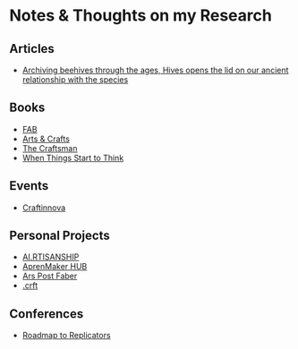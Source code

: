 # Notes & Thoughts on my Research


## Articles

- [Archiving beehives through the ages, Hives opens the lid on our ancient relationship with the species](./Articles/Hives.md)

## Books

- [FAB](./Books/FAB.md)
- [Arts & Crafts](./Books/Arts&Crafts.md)
- [The Craftsman](./Books/The_Craftsman.md)
- [When Things Start to Think](./Books/When_Things_Start_to_Think.md)

## Events

- [Craftinnova](./Workshops/Craftinnova.md)

## Personal Projects

- [AI.RTISANSHIP](./Personal_Projects/AI.RTISANSHIP.md)
- [AprenMaker HUB](./Personal_Projects/AprenMaker-HUB.md)
- [Ars Post Faber](./Personal_Projects/ArsPostFaber.md)
- [.crft](./Personal_Projects/crft.md)

## Conferences

- [Roadmap to Replicators](./Conferences/Roadmap_to_Replicators.md)


<!--
Ars Post Faber

Jorge Muñoz Zanón
















MDEF02
July 2025

Institute for Advanced Architecture of Catalonia
 
Abstract
Digital fabrication technologies have democratized access to production tools while perpetuating the industrial-era separation between design conception and material execution. This division, which historically diminished artisanship by fragmenting holistic creative processes, continues to manifest in contemporary CAD/CAM workflows that privilege computational precision over the embodied knowledge and tacit decision-making central to craft traditions. Current digital representation formats often reduce creation to pure geometry, failing to preserve the intimate material relationships and adaptive responses that characterize traditional making practices.
This research challenges the assumption that fabrication democratization is achieved solely through access to scaled-down industrial tools. Instead, it argues for a reimagination of the relationship between maker, material, and technology, seeking to restore the holistic nature of creative practice within digital contexts. The following study addresses how to preserve creative agency, embodied knowledge, and capacity for personal expression in digital fabrication contexts.
Through experimental tool testing and digital fabrication workshops with artisans and makers, this research develops Ars Post Faber, an open-source Grasshopper plug-in within the Rhinoceros CAD environment that approaches making as an integrated practice. The plug-in implements utilities designed to facilitate fluid Human-Software-Machine interactions, enabling embodied expression, contextual adaptation, and tacit knowledge to flow throughout the making process. Rather than abstracting away the creative journey, this approach looks to preserve the complete narrative of creation, including modifications, errors, and decision points, as integral components of the final work.
By attempting to bridge the gap between digital design and material execution, this research looks to contribute to evolving discussions around craft, technology, and creative agency in the digital age, suggesting that true democratization requires representational frameworks that honor the complexity and continuity of human creative processes.




Keywords
craftship, digital fabrication, human-machine interactions, preservation, democratization, artisanship 
Chapter 1: The Architecture of Making: Tracing Agency Through Historical and Digital Workflows
The transformation of making practices from medieval workshops to contemporary digital fabrication represents a reconfiguration of how creative decisions flow through productive processes. To understand current challenges in digital fabrication, it becomes essential to trace how creative agency, defined as "meaningful intentional action" (Niedderer & Townsend, 2024) that enables makers to exercise decision-making authority throughout the making process, has been systematically redistributed across different historical moments and technological contexts.
Medieval artisan guilds operated through integrated knowledge systems where individual craftspeople maintained comprehensive understanding of their entire productive domain. As Richardson (2008) notes, these craft guilds were "organized along trade lines" with members who "shared religious observances and fraternal dinners," creating communities where "guilds ensured production standards were maintained" through collective oversight of the complete production process. The master carpenter knew not only how to shape wood but why specific joints were chosen, when to adapt techniques for different grain patterns, and how environmental conditions would affect long-term structural integrity. This integration of conceptual understanding with material execution created what might be recognized as complete creative agency, decision-making authority distributed throughout the entire making process rather than concentrated in separate planning phases.
The appearance of industrial production altered the foundations of these relationships of agency by introducing systematic specialization. Frederick Winslow Taylor's principles of scientific management exemplified this transformation, advocating for the concentration of knowledge in management roles while reducing workers to executors of predetermined procedures. As Taylor argued, efficiency required " the managers assume, for instance, the burden of gathering together all of the traditional knowledge which in the past has been possessed by the workmen and then of classifying, tabulating, and reducing this knowledge to rules, laws, and formulae which are immensely helpful to the workmen in doing their daily work." (Taylor, 1919). This extraction and centralization of craft knowledge created the foundation for what Harry Braverman later identified in Labor and Monopoly Capital (1974) as the systematic separation of conception from execution, a division that fundamentally altered the relationship between thinking and making that had characterized traditional craft practice.
However, this transformation did not proceed unopposed. From the direct resistance of Luddism against mechanization to the reformist proposals of the Arts & Crafts movement, various social movements emerged to challenge the dehumanization of productive work. The Luddites, British textile workers active between 1811-1816, responded to industrial mechanization not through blanket opposition to technology, but as historian Malcolm I. Thomis observed, because machine-breaking represented a strategic form of "collective bargaining by riot" (Thomis, 1993) when orthodox negotiation was impossible due to restrictive anti-union legislation and the scattered nature of industrial work. As Thomis documented, "machine-breaking was, of course, by no means a new phenomenon when it appeared in Nottinghamshire in March 1811, being almost a time-honoured tradition among certain occupational groups," (Thomis, 1993) used to "effectively and quickly strike at an offensive local employer." (Thomis, 1993) Crucially, Thomis noted that "these attacks on machines did not imply any necessary hostility to machinery as such; machinery was just a conveniently exposed target against which an attack could be made" (Thomis, 1993). As Lord Byron argued in Parliament during the height of Luddite activity, these " outrages must be admitted to exist to an alarming extent, it cannot be denied that they have arisen from circumstances of the most unparalleled distress" (Byron, 1812), driven by "absolute want" when skilled craftsmen found "their own means of subsistence were cut off" by mechanization (Byron, 1812).
The Arts & Crafts movement, emerging later in the century, offered a more sustained intellectual critique of industrial production's effects on creative agency. John Ruskin, the movement's intellectual foundation, argued in The Stones of Venice that industrial mechanization represented a fundamental assault on human dignity, writing that "we have much studied and much perfected, of late, the great civilized invention of the division of labour; only we give it a false name. It is not, truly speaking, the labour that is divided; but the men: Divided into mere segments of men, broken into small fragments and crumbs of life" (Ruskin, 1892). William Morris, inspired by Ruskin's critique, sought to restore what he called "art which is made by the people and for the people, as a happiness to the maker and the user (Morris 1996)", advocating for production methods that would reunite intellectual conception with manual execution. Morris believed that creative work should demonstrate "obvious traces of the hand of man guided directly by his brain, without more interposition of machines than is absolutely necessary to the nature of the work done" (Morris, 1882).
These movements shared a fundamental concern: the industrial division of labor threatened not merely economic arrangements but the essential human capacity for creative agency. Walter Crane, first president of the Arts and Crafts Exhibition Society, articulated this critique in The Claims of Decorative Art (1892), arguing that "the apotheosis of commercialism meant the degradation of art" and lamenting that under industrial conditions "there can be no possibility of the pleasure of the craftsman in fashioning his work, to give it the individual twist and play of fancy, the little touch of grace and ornamental feeling springing from the organic necessities of the work which is characteristic of the times when art and handicraft were united and living." Crane specifically attacked how industrialization had created a world where "all the useful labours are made either terrible by long hours, or emptied of all joy and interest by being reduced to mechanism" (Crane, 1892). His vision opposed the industrial reduction of workers to mere components, advocating instead for the reunification of art and handicraft that had been systematically divided by mechanization.
Yet despite their moral urgency, these resistance movements could not halt the broader trajectory toward systematic separation of conception from execution that would later characterize digital fabrication workflows.
Contemporary Digital Workflows: Extending Historical Fragmentation
Contemporary digital design workflows extend this historical fragmentation into new technological domains, perpetuating the separation Braverman observed through software architectures and computational processes. The traditional craftsperson's embodied knowledge, held in hands, eyes, and intuitive understanding of materials, becomes progressively abstracted through layers of digital mediation. Modern CAD/CAM systems create distinct operational phases: human conceptualization, software translation, machine execution, and material output. Each transition representing a potential loss of agency, as the maker's intentionality becomes increasingly distant from the final artifact.
Contemporary digital design workflows perpetuate this historical fragmentation through their fundamental architecture and representational logic. Current CAD/CAM systems create distinct operational phases that mirror the industrial separation Braverman documented: human conceptualization in design software, algorithmic translation happens through file processing, machine execution follows predetermined paths, and material output emerges as the final step. Each transition represents a potential loss of agency, as the maker's intentionality becomes increasingly mediated through technological intermediaries that may not preserve the original creative reasoning behind design decisions.
Research Embodied Knowledge in Digital Spaces: Towards Human-Centered Fabrication Formats suggests that "current representation formats prioritize geometric precision over embodied knowledge, reducing complex creative processes to coordinates and mechanical instructions" (Muñoz, 2025). The dominance of formats like G-code, which controls CNC machines and 3D printers through standardized commands, exemplifies how digital workflows eliminate the experiential knowledge that craftspeople traditionally embedded within their making processes. These technical standards capture precise geometric specifications but cannot encode the tacit understanding, material sensitivity, or adaptive decision-making that characterized unified craft practice.
This technological fragmentation operates at multiple levels simultaneously. Beyond the limitations of individual file formats, entire workflow architectures perpetuate the conception-execution divide through their structural organization. Contemporary digital fabrication requires users to navigate between specialized software environments: Computer Aided Design applications for conceptufalization, Computer Aided Manufacturing programs for toolpath generation, and machine-specific control interfaces for execution. Each software transition introduces potential "breakdown points", moments where creative flow encounters systemic resistance or translation errors. The cumulative effect transforms the continuous dialogue between maker and material that characterized traditional craft into a series of discrete, mediated steps where creative agency becomes attenuated with each technological translation.
Mapping Agency: From Unified to Fragmented Control
The historical trajectory traced from medieval guilds through industrial mechanization to contemporary digital workflows reveals a systematic redistribution of creative control that demands more precise analytical examination. This transformation represents not merely technological evolution, but a restructuring of how decision-making authority flows through productive processes. To understand the implications for contemporary digital fabrication, it becomes necessary to map these different configurations of agency as distinct organizational forms, each embodying particular relationships between human intention, technological mediation, and material execution.
Unified Agency: The Craftsperson's Integrated Practice
Traditional craft practice operated through what this research terms unified agency, a configuration where conceptual understanding, material manipulation, and adaptive decision-making remain integrated within the craftsperson's direct control. This represents more than the romantic notion of "hands-on" making; it constitutes a particular organizational form where creative authority flows through continuous feedback loops between intention and execution.
David Pye's concept of the "workmanship of risk" captures this configuration precisely: "the quality of the result is not predetermined, but depends on the judgment, dexterity and care which the maker exercises as he works" (Pye, 1971, p. 20). The craftsperson's tools function as what Andy Clark and David Chalmers describe as extensions of an "extended mind"; transparent intermediaries that amplify human capability without introducing systematic barriers between creative intention and material response (Clark & Chalmers, 1998).
Crucially, unified agency enables what might be called adaptive authority: the capacity to modify design decisions based on material feedback, unexpected discoveries, or emergent possibilities that arise during the making process. The medieval carpenter adjusting joint techniques based on wood grain patterns exemplifies this adaptive authority, where creative control remains responsive to material conditions rather than predetermined by separate planning phases.

[Figure 1: Unified Agency diagram]
 
Distributed Agency: Industrial and Digital Fragmentation
The industrial transformation traced through Taylorism and later digital workflows created what this research identifies as distributed agency: a configuration where creative control becomes systematically fragmented across separate operational domains, each governed by different logical systems and often different human operators. This represents a qualitatively different organizational form from unified agency, not merely a technological updating of traditional craft practice.
Distributed agency operates through what theorists recognize as sequential specialization: creative authority becomes divided among discrete phases where each stage operates according to its own technical logic and constraints (Enfield & Kockelman, 2017). The Taylorist separation of planning from execution established this pattern, but digital workflows extend it through technological mediation that introduces additional layers of fragmentation.
Contemporary CAD/CAM systems exemplify this distributed configuration through their multi-stage architecture: conceptual design occurs within parametric modeling environments, geometric processing happens through file format translations, toolpath generation follows manufacturing optimization algorithms, and material execution proceeds through machine control protocols. Each stage embeds particular assumptions about what constitutes relevant information, creating systematic filtering that may eliminate precisely the kinds of adaptive responses that characterized unified agency.

[Figure 2: Distributed Agency diagram]
 
The Loss of Adaptive Authority
The critical difference between unified and distributed agency lies not simply in the number of technological intermediaries involved, but in the systematic elimination of what this research terms adaptive authority, beign the capacity for real-time modification of creative decisions based on emergent conditions. Traditional craft practice embedded this adaptive capacity throughout the making process, enabling continuous negotiation between intention and material response.
Distributed agency, by contrast, concentrates adaptive authority within the initial design phase while rendering subsequent stages increasingly deterministic. Once geometric specifications are locked into CAD files and translated through manufacturing software, the system resists the kinds of responsive modifications that characterized traditional craft dialogue between maker and material. This represents what Terry Winograd identified as "breakdown points" (Winograd, 1986), moments where the technological system's logical structure conflicts with the adaptive nature of creative practice.
The emergence of increasingly sophisticated computational processes, from parametric optimization to AI-generated design variations, intensifies rather than resolves this fundamental structural limitation. These developments may increase the sophistication of initial design exploration, but they operate within the same distributed architecture that systematically concentrates creative authority in separate planning phases while rendering material execution increasingly automated and non-responsive.

Toward Alternative Configurations
Understanding agency as organizationally configured rather than technologically determined suggests possibilities for alternative approaches to digital fabrication. Rather than accepting the distributed model as inevitable, this research explores whether digital systems might be structured to preserve adaptive authority throughout the making process, enabling the continuous dialogue between intention and material response that characterized unified craft practice while leveraging the capabilities of contemporary fabrication technologies.
[Figure 3: Toward Integrated Digital Agency diagram]





Reclaiming Agency Within Technological Constraints
This historical trajectory from unified craft practice through industrial fragmentation to contemporary digital workflows reveals that the challenge facing makers today is not technological limitation but organizational structure. The tools themselves: CNC machines, 3D printers, parametric design software represent unprecedented capabilities for material manipulation and geometric exploration. Yet their integration within distributed agency frameworks systematically eliminates the adaptive authority that enabled traditional craftspeople to maintain creative control throughout the making process.
The question is not whether to embrace or reject these technological capabilities, but how to reorganize their deployment in ways that restore human creative agency. Current approaches to fabrication "democratization" have focused primarily on access, making industrial machines smaller, cheaper, and more widely available, without addressing the fundamental workflow architectures that perpetuate the separation of conception from execution that Braverman identified as central to industrial production methods.
This represents a false choice between technological sophistication and human creativity. The medieval craftsperson's unified agency emerged not from the absence of tools but from organizational structures that preserved adaptive authority throughout the making process. Contemporary digital systems possess far greater material capabilities than traditional hand tools, yet their current organizational deployment fragments rather than enhances human creative control.
The path forward requires a tactical appropriation, working within existing technological ecosystems while reorganizing their operational logic to restore the continuous dialogue between intention and material response that characterized traditional craft practice. This means developing approaches that leverage computational precision and automated execution while preserving the maker's capacity for real-time adaptation, contextual response, and embodied decision-making.
Rather than rejecting digital fabrication systems, the following chapters of this research will explore how their representational frameworks might be restructured to honor what Walter Crane described as the craftsperson's capacity "to give it the individual twist and play of fancy, the little touch of grace and ornamental feeling springing from the organic necessities of the work", those responsive creative decisions that emerge when maker and material remain in continuous dialogue throughout the making process. Unlike the Luddites' strategic machine-breaking or the Arts & Crafts movement's wholesale rejection of industrial methods, this approach recognizes that contemporary technological capabilities need not inevitably fragment creative agency. The challenge lies not in the machines themselves but in reorganizing how they are deployed within making workflows. The following chapters examine how such appropriation might operate in practice, suggesting pathways toward post-industrial craft, making practices that combine contemporary technological capabilities with organizational structures that preserve human creative agency without requiring retreat from digital fabrication's material possibilities.
 
Chapter 2: Rethinking Democratization: Beyond Access to Preservation
The Access Paradigm and Its Achievements
Contemporary digital fabrication has positioned itself as democratization through access. Neil Gershenfeld's foundational vision for FabLabs promised "personal fabrication" enabling "almost anyone to make almost anything" (Gershenfeld, 2007), while Mark Hatch advocated for "radically democratizing access to the tools of innovation" (Hatch, 2013). This approach has achieved remarkable quantitative success: from fewer than 50 FabLabs worldwide in 2009 to over 2,000 by 2023 (Fab Foundation, 2024), representing unprecedented expansion of access to sophisticated production capabilities.
This material democratization extends beyond physical tools to software infrastructures. Open-source CAD alternatives like FreeCAD, combined with educational programs for professional tools, have reduced barriers to digital design literacy. Contemporary maker spaces enable individual access to CNC machines, 3D printers, and laser cutters for modest fees, genuinely transforming the economic conditions of making.
Yet this access-focused paradigm reveals fundamental limitations when examined against historical precedents of successful democratization movements. The expansion of who can use fabrication tools does not address how those tools structure creative agency within making processes. As Tanenbaum et al. observe, maker practices still depend heavily on existing industrial infrastructure and face challenges "when it comes to scaling up production and distribution" (Tanenbaum et al., 2013).
The Preservation Problem
What contemporary digital fabrication lacks is what this research identifies as the preservation problem: while expanding tool access, current approaches have not developed methods for capturing and transmitting the tacit knowledge and embodied practices that characterize skilled making. Richard Sennett's analysis emphasizes that "the desire to do something well for its own sake" requires forms of embodied learning that resist systematic codification (Sennett, 2008).
This preservation problem manifests through persistent organizational structures. Despite the collaborative and educational dimensions of maker spaces, the fundamental workflow architecture maintains the distributed agency pattern traced in Chapter 1. Creative decisions remain concentrated in separate design phases, while material execution follows predetermined procedures that eliminate opportunities for the responsive adaptation characterizing traditional craft.
The critical insight is that democratization cannot be achieved through access alone, it requires organizational innovation that preserves the continuity of creative decision-making throughout the making process. This shifts focus from who can use fabrication tools to how those tools can be structured to maintain unified agency.
Redefining Democratization: Process Over Access
Building on this analysis, genuine democratization of fabrication requires a fundamental reorientation from access-based to preservation-based approaches. Rather than simply expanding who can use digital fabrication tools, preservation-based democratization focuses on developing representational frameworks and workflow architectures capable of maintaining the continuous dialogue between maker, machine, and material that characterized traditional craft practice.
This approach recognizes that the challenge is not technological but organizational: how to structure digital fabrication systems to preserve the adaptive authority and embodied decision-making that enabled craftspeople to maintain unified agency, while leveraging contemporary fabrication capabilities. Such preservation-based democratization would need to address several interconnected challenges that current approaches have not resolved.
The following sections examine how other domains have approached democratization not merely through access expansion, but through fundamental transformation of processes, representation systems, and participatory structures. These historical precedents reveal patterns that suggest alternative pathways for fabrication democratization beyond the current focus on tool access.
Deconstructing "Democratization": What Democracy Actually Requires
Before examining fabrication's current limitations, it becomes essential to interrogate what "democratization" actually means and why the term has been misapplied to contemporary digital fabrication contexts. The word "democracy" derives from the Greek δημοκρατία (demokratia): demos (people) + kratos (power/rule), literally meaning "rule by the people." Yet this etymology reveals the inadequacy of access-based approaches to fabrication democratization.
Democracy as Distributed Decision-Making Authority
Political democracy, at its core, requires the distribution of decision-making authority among participants rather than merely access to predetermined decision-making processes. As Robert Dahl's foundational analysis demonstrates, democratic systems must provide "effective participation" (Dahl, 1989) where citizens have " basic political rights and liberties, such as free expression, and allows persons to live under laws of their own choosing" (Dahl, 1989), and enlightened understanding enabling informed choice among alternatives. Crucially, democracy requires what Dahl terms "final control over the agenda" (Dahl, 2017), the authority to determine not just outcomes within predetermined options, but the capacity to define what questions get asked and how they are framed. This distinguishes genuine democratic participation from consultative processes that solicit input within predetermined parameters while concentrating agenda-setting authority elsewhere.
Applied to fabrication contexts, genuine democratization would require the distribution of creative decision-making authority throughout making processes rather than simply expanded access to predetermined fabrication procedures. Current maker spaces, despite their collaborative ethos, preserve what might be called 'fabrication autocracy' a concentrated creative authority in separate design phases, while relegating material execution to predetermined procedures that eliminate participant agency.
The Representation Problem in Fabrication Democracy
Political democracy confronts the fundamental challenge of representation: how to enable large-scale collective decision-making while preserving individual agency? This requires sophisticated institutional frameworks, electoral systems, deliberative processes, and constitutional protections that mediate between individual preferences and collective outcomes without eliminating personal autonomy.
Fabrication democratization faces analogous representational challenges: how to enable sophisticated material manipulation while preserving maker agency throughout creative processes? Yet current digital fabrication has developed no equivalent to democratic political institutions. Instead, it has adopted what might be termed "technocratic representation"; expert-designed software interfaces and standardized file formats that mediate between human intention and material execution while eliminating opportunities for maker input beyond initial design specification.
This technocratic approach mirrors Joseph Schumpeter's theory of democracy as "competitive leadership" (Schumpeter, 1950), a system that preserves formal democratic procedures while concentrating substantive decision-making authority within expert institutions. Just as this democracy enables citizen participation within predetermined choices while eliminating popular control over agenda-setting, current fabrication democratization enables maker participation within predetermined workflow structures while eliminating creative authority over how those structures operate.
Participatory Democracy and Making
Participatory democratic theory offers more relevant models for genuine fabrication democratization. Theorists like Carole Pateman argue that democracy requires " a participatory society to exist, i.e. a society where all political systems have been democratised and socialisation through participation can take place in all areas" (Pateman, 1976). This approach recognizes that democratic capacity develops through practice; people learn democratic skills by exercising democratic authority rather than through formal instruction about democratic procedures.
Pateman's emphasis on workplace democratization proves particularly relevant for fabrication contexts. She argues that "most individuals spend a great deal of their lifetime at work and the business of the workplace provides an education in the management of collective affairs that it is difficult to parallel elsewhere" (Pateman, 1976), and that spheres like industry "should be seen as political systems in their own right, offering areas of participation additional to the national level" (Pateman, 1976). If individuals are to exercise control over their lives and environment, then "authority structures in these areas must be so organised that they can participate in decision making."
Applied to fabrication, participatory democracy would suggest that making skills develop through exercising creative authority throughout material processes rather than through instruction about predetermined fabrication procedures. This perspective challenges current "maker education" approaches that emphasize tool training and safety procedures while preserving expert-designed workflow structures that eliminate opportunities for developing creative agency.
Deconstructing "Preservation": Beyond Cultural Heritage Models
The concept of "preservation" requires similar critical examination, as its application to craft knowledge has been influenced by cultural heritage frameworks that may not adequately address the dynamic nature of living making practices. Understanding preservation through cross-cultural perspectives reveals assumptions embedded within Western conservation models and suggests alternative approaches more suitable for maintaining creative agency within digital fabrication contexts.
Preservation as Dynamic Process vs. Static Conservation
Traditional cultural preservation models, developed primarily for archaeological and architectural contexts, emphasize conservation of existing artifacts and documentation of historical practices. This approach, rooted in Western museum culture, treats cultural objects as fixed entities requiring protection from change rather than as elements within ongoing living traditions.
The 2003 UNESCO Convention for the Safeguarding of Intangible Cultural Heritage marked a conceptual shift by recognizing that cultural heritage extends beyond physical monuments to include "identification, documentation, research, preservation, protection, promotion, enhancement, transmission" (UNESCO, 2003). Crucially, the Convention defines intangible cultural heritage as something that is "constantly recreated by communities and groups in response to their environment" (UNESCO, 2003), explicitly acknowledging its living, evolving nature.
Yet even this progressive framework continues to operate through categories that emphasize authenticity verification and systematic documentation over adaptation and innovation. The UNESCO approach, while acknowledging living practices, still requires "identification, documentation, research, preservation, protection, promotion, enhancement, transmission" (UNESCO, 2003), processes that tend to crystallize traditions into documentable forms rather than preserving their adaptive capacity.
Cross-Cultural Models of Adaptive Preservation
Examining preservation practices across different cross-cultural contexts reveals alternative approaches that prioritize functionality and relationship continuity over material authenticity or procedural fixity.
Cuban Automobile Preservation: Functionality Through Adaptation
Cuba's preservation of classic American automobiles exemplifies what can be termed "functional preservation", maintaining cultural significance through continuous adaptation rather than static conservation. Following the 1959 Cuban Revolution and subsequent U.S. embargo, Cubans maintained an estimated 60,000 classic American cars through creative adaptation, with "There are an estimated 60,000 classic American cars in Cuba. About half of the cars originate from the 1950s, while 25 percent are from the 1940s and another 25 percent are from the 1930s. A lot of them have been passed down from generation to generation, along with the mechanical genius" (Diplomatic Times, 2019).
These vehicles remain culturally significant not despite their modifications but because of them; "many of the cars have survived more than six decades, and through clever adaptation and ingenuity, have been kept running by their owners" (Diplomatic Times, 2019). External appearances preserve historical recognition value while internal systems have evolved into hybrid assemblages. "A common substitution on the old 1950s era cars on the island are diesel engines for the old straight-six or V-8 engines originally in the cars, due to diesel's lower cost on the island, and the better fuel efficiency of the engines" and that "it is not unusual for some of the original V-8 engines to be replaced by diesel engines from Russian trucks or boats" (Diplomatic Times, 2019).
This preservation approach prioritizes ongoing functionality and cultural continuity over strict material authenticity. The cars remain integrated within contemporary Cuban life, functioning as taxis and tourist attractions rather than museum pieces, demonstrating preservation through active use rather than protection from use.

Māori River Preservation: Relational Continuity Through Legal Innovation
New Zealand's legal recognition of the Whanganui River as a living entity with "the same rights and responsibilities as a person" (Pāremata Aotearoa, 2017) exemplifies preservation through transformed conceptual frameworks rather than material conservation. This approach emerged from Māori understanding expressed in the saying "Ko au te awa, ko te awa ko au" (I am the river, and the river is me), where the river name "Awa Tupua" encompasses "the whole river system, its spirit, and the people that are related to it" (National Library of New Zealand, 2017).
Rather than treating the river as a natural resource requiring protection through regulatory restriction, this model empowers the Māori to manage and protect the river based on their traditional ecological knowledge, as VijayKumar notes: "As a consequence of this recognition, the Maori are now empowered to manage and protect the river based on their traditional ecological knowledge" (VijayKumar, 2019). Preservation here operates through maintaining relationships and ongoing interactions rather than controlling physical attributes or preventing change.
This relational approach recognizes that preservation must account for living connections between people, practices, and environments rather than treating cultural elements as discrete objects requiring isolation from contemporary influences.
Implications for Inangible Knowledge Preservation
These diverse preservation models, from Cuban functional adaptation to Māori relational continuity, reveal shared principles that challenge Western conservation assumptions. Both prioritize process over product, relationships over artifacts, and adaptation over stasis. Both recognize that genuine preservation requires maintaining the conditions that enable ongoing cultural vitality rather than documenting static cultural forms.
Applied to digital intangible knowledge preservation, these principles suggest that effective approaches should capture process knowledge and decision-making rather than just final geometries, preserve the dynamic relationship between maker, material, and tool, and allow for adaptation and evolution rather than freezing techniques in time.
Preservation as Structural Maintenance
From this cross-cultural perspective, intangible knowledge preservation becomes analogous to ecological preservation, which maintains ecosystem health through preserving functional relationships rather than individual species populations. Just as ecological preservation focuses on maintaining the processes that enable ecosystem adaptation and resilience, intangible knowledge preservation would focus on maintaining the organizational structures that enable ongoing creative development.
Yet skilled making practices have always been evolutionary rather than static. Traditional craft knowledge developed through continuous adaptation to changing materials, tools, technologies, and cultural contexts. What characterized these traditions was not procedural fixity but adaptive capacity: the ability to maintain creative authority while responding to new conditions. As Cuban mechanics demonstrate through automotive adaptation and as Māori communities demonstrate through evolving river stewardship, living traditions preserve their essential character through responsive modification rather than rigid conservation.
This approach suggests that genuine preservation requires creating conditions where skilled making practices can continue developing rather than simply documenting how they currently operate. Current digital fabrication's focus on explicit documentation, tutorials, parametric models, procedural instructions that represent a "museum preservation" approach, an approach that captures surface manifestations while eliminating the underlying adaptive capacity that enabled those practices to develop historically.
Dynamic Preservation as Democratic Practice
The connection between preservation and democratization becomes apparent when examining how different preservation approaches distribute authority over cultural development. Static preservation concentrates interpretive authority within expert institutions that determine authentic forms and appropriate practices. Dynamic preservation, by contrast, maintains community authority over ongoing cultural adaptation, determining how traditions should evolve in response to changing conditions.
Cuban automobile preservation maintains community control over technological adaptation; Māori river stewardship preserves Indigenous authority over environmental relationship. Both models demonstrate how preservation can function as democratic practice that maintains cultural agency rather than transferring it to external conservation institutions.
Applied to digital fabrication, this can suggest that preservation-based democratization would focus on maintaining maker authority over creative adaptation rather than expanding access to predetermined fabrication procedures. Just as Cuban mechanics maintain automotive culture through responsive modification and Māori communities maintain river relationships through evolving stewardship practices, intangible knowledge preservation would need to maintain the adaptive authority that enables creative traditions to develop continuously in response to new technological possibilities.
This represents a "rupture" from current fabrication democratization approaches, which expand access to expert-designed systems while preserving the organizational structures that concentrate creative authority in separate design phases. True preservation-based democratization would require developing representational frameworks and workflow architectures that maintain creative agency throughout making processes, enabling the continuous dialogue between maker, material, and technology that has characterized living craft traditions in the past.














 
Chapter 3: 
 
Chapter 4: 
 
Acknowledgements:
No AI has been used for content generation in this paper, though Grammarly was utilized as a grammar and spelling correction tool and DeepL was used to assist with translations from Spanish and Catalan into English.




 
- Niedderer & Townsend (2024) https://www.academia.edu/123675851/Embodied_craft_practices
- Taylor (1919) https://archive.org/details/principlesofscie00taylrich/page/n5/mode/2up
- Richardson (2008) https://eh.net/encyclopedia/medieval-guilds/
- Crane (1892) https://archive.org/details/claimsofdecorati00cran
- Ruskin (1911) https://archive.org/details/stonesofvenice01rusk
- Ruskin (1892) https://archive.org/details/natureofgothicch00rusk/page/n9/mode/2up
- Morris (1996) https://www.thefreelibrary.com/William+Morris+-+art+and+idealism.-a018275725
- Morris (1882) https://www.marxists.org/archive/morris/works/1882/life1.htm
- Thomis (1993) https://annas-archive.org/md5/b4af8028be876b58dc15484a04ca3805
- Byron (1812) https://unionsong.com/u771.html
- Hatch (2013) https://www.raumschiff.org/wp-content/uploads/2017/08/0071821139-Maker-Movement-Manifesto-Sample-Chapter.pdf
- Fab Foundation (2024) https://fabfoundation.org/ 
- Mikhak et al. (2008) https://cba.mit.edu/events/03.05.fablab/fablab-dyd02.pdf
- Tanenbaum et al. (2013) https://www.academia.edu/8093394/Democratizing_Technology_Pleasure_Utility_and_Expressiveness_in_DIY_and_Maker_Practice
- Dahl (1989) https://scholarship.law.upenn.edu/cgi/viewcontent.cgi?article=2245&context=faculty_scholarship
- Dahl (2017) https://www.amphilsoc.org/sites/default/files/2018-03/attachments/Dahl.pdf
- Schumpeter (1950) https://archive.org/details/j.-schumpeter-capitalism-socialism-and-democracy
- Pateman (1976) https://annas-archive.org/md5/3baf42f106bd928358cfe611d552c3eb





Figure 1. Jorge Muñoz, Leonhardt Lagoon, Dallas, 1986.
 
Bibliography
-	Adewale, P., Why Does Cuba Have So Many Old Cars?, Classic Decoder, 2024.
-	Bunker Gilbreth, F., Primer of Scientific Management, New York, D. Van Nostrand Company, 1912.
-	Diplomatic Times, How Do Cuba's Vintage American Cars Still Run Like New?, Diplomatic Times, 2019.
-	Esteve-Sendra, C., Martínez Torán, M., Jan Hoekstra, H., & Blackmore, E., Craft Your Future: Building a circular space through the European digital craft, Researchgate, 2021.
-	Gershenfeld, N., Fab: The Coming Revolution on Your Desktop-from Personal Computers to Personal Fabrication, Basic Books, 2007.
-	Gershenfeld, N., When Things Start to Think: Integrating Digital Technology into the Fabric of Our Lives, Henry Holt and Co., 2014.
-	Gershenfeld, N., Prof. Neil Gershenfeld - Roadmap to Replicators - CDFAM Keynote Presentation, Youtube, 2023.
-	Gershenfeld, N., Cutcher-Gershenfeld, J., & Gershenfeld, A., Designing Reality: How to Survive and Thrive in the Third Digital Revolution, Basic Books, 2017.
-	Justo, Indigenous conservation: preserving our landscape, Native Tribe Info, 2023.
-	Library of Congress, STL (STereoLithography) File Format Family, Library of Congress, 2025.
-	Morris, W., Art and the Beauty of the Earth, The Architect, 1881.
-	National Library of New Zealand, Change-maker — the Whanganui River, National Library of New Zealand, 2017.
-	Ozdemir, M., Martinez Castro, J., & Doubrovski, Z., Generating 3D printing files (G-code) with Grasshopper, TUDelft, 2024.
-	Pāremata Aotearoa, Innovative bill protects Whanganui River with legal personhood, New Zealand Parliament | Pāremata Aotearoa, 2017.
-	Peek, N., & Gershenfeld, N., Mods: Browser-Based Rapid Prototyping Workflow Composition, The Center for Bits and Atoms, 2018.
-	Robert Read, J., McElroy, L., Bolsee, Q., Smith, B., & Gershenfeld, N., Modular-Things: Plug-and-Play with Virtualized Hardware, The Center for Bits and Atoms, 2023.
-	Sennet, R., The Craftsman, Penguin Random House, 2009.
-	Tedeschi, A., AAD Algorithms-Aided Design. Parametric strategies using grasshopper, Le Penseur, 2014.
-	UNESCO, Text of the Convention for the Safeguarding of the Intangible Cultural Heritage, UNESCO, 2003.
-	VijayKuma, R., Integrating Indigenous Knowledge and Traditional Practices for Biodiversity Conservation in a Modern World, Environmental Reports, 2019.
-	Ravi, N., Gabeur, V., Hu, Y-T., Hu, R., Ryali, C., Ma, T., Khedr, H., Rädle, R., Rolland, C., Gustafson, L., Mintun, E., Pan, J., Alwala, K. V., Carion, N., Wu, C-Y., Girshick, R., Dollár, P., & Feichtenhofer, C., SAM 2: Segment Anything in Images and Videos, arXiv preprint, 2024.

-->
